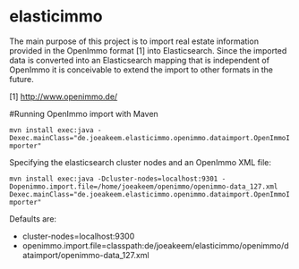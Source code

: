 elasticimmo
===========

The main purpose of this project is to import real estate information provided in the OpenImmo format [1] into Elasticsearch. Since the imported data is converted into an Elasticsearch mapping that is independent of OpenImmo it is conceivable to extend the import to other formats in the future.

[1] http://www.openimmo.de/

#Running OpenImmo import with Maven

`mvn install exec:java -Dexec.mainClass="de.joeakeem.elasticimmo.openimmo.dataimport.OpenImmoImporter"`

Specifying the elasticsearch cluster nodes and an OpenImmo XML file:

`mvn install exec:java -Dcluster-nodes=localhost:9301 -Dopenimmo.import.file=/home/joeakeem/openimmo/openimmo-data_127.xml Dexec.mainClass="de.joeakeem.elasticimmo.openimmo.dataimport.OpenImmoImporter"`

Defaults are:
* cluster-nodes=localhost:9300
* openimmo.import.file=classpath:de/joeakeem/elasticimmo/openimmo/dataimport/openimmo-data_127.xml